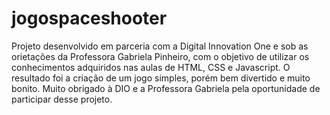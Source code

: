 # jogospaceshooter
Projeto desenvolvido em parceria com a Digital Innovation One e sob as orietações da Professora Gabriela Pinheiro, com o objetivo de utilizar os conhecimentos adquiridos nas aulas de HTML, CSS e Javascript. O resultado foi a criação de um jogo simples, porém bem divertido e muito bonito. 
Muito obrigado à DIO e a Professora Gabriela pela oportunidade de participar desse projeto.
